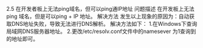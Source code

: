 2.5 在开发者板上无法ping域名，但可以ping通IP地址
问题描述
在开发板上无法ping 域名，但是可以ping + IP 地址。
解决方法
发生以上现象的原因为：自动获取DNS地址失败，导致无法进行DNS解析。
解决方法如下：
1.在Windows下查询局域网DNS服务器地址。
2.更改/etc/resolv.conf文件中的namesever 为1查询到的地址即可。
